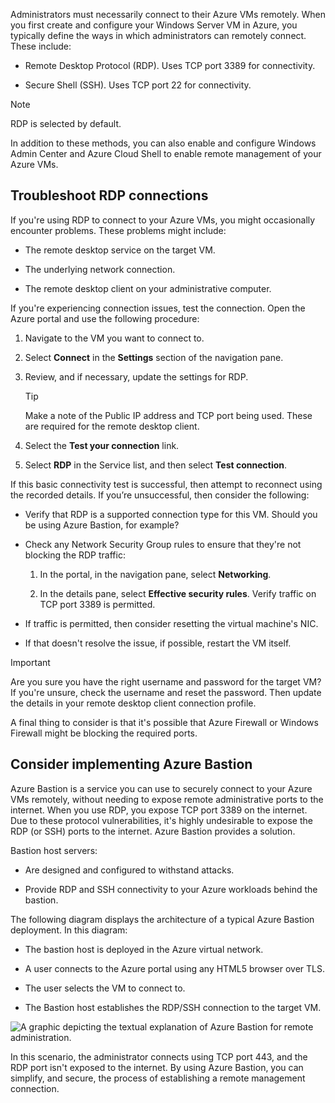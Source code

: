 Administrators must necessarily connect to their Azure VMs remotely. When you first create and configure your Windows Server VM in Azure, you typically define the ways in which administrators can remotely connect. These include:

- Remote Desktop Protocol (RDP). Uses TCP port 3389 for connectivity.

- Secure Shell (SSH). Uses TCP port 22 for connectivity.

> [!NOTE]
> RDP is selected by default.

In addition to these methods, you can also enable and configure Windows Admin Center and Azure Cloud Shell to enable remote management of your Azure VMs.

## Troubleshoot RDP connections

If you're using RDP to connect to your Azure VMs, you might occasionally encounter problems. These problems might include:

- The remote desktop service on the target VM.

- The underlying network connection.

- The remote desktop client on your administrative computer.

If you're experiencing connection issues, test the connection. Open the Azure portal and use the following procedure:

1. Navigate to the VM you want to connect to.

1. Select **Connect** in the **Settings** section of the navigation pane.

1. Review, and if necessary, update the settings for RDP.

   > [!TIP]
   > Make a note of the Public IP address and TCP port being used. These are required for the remote desktop client. 

1. Select the **Test your connection** link.

1. Select **RDP** in the Service list, and then select **Test connection**.

If this basic connectivity test is successful, then attempt to reconnect using the recorded details. If you’re unsuccessful, then consider the following:

- Verify that RDP is a supported connection type for this VM. Should you be using Azure Bastion, for example?

- Check any Network Security Group rules to ensure that they're not blocking the RDP traffic:

   1. In the portal, in the navigation pane, select **Networking**.

   1. In the details pane, select **Effective security rules**. Verify traffic on TCP port 3389 is permitted.

- If traffic is permitted, then consider resetting the virtual machine's NIC.

- If that doesn't resolve the issue, if possible, restart the VM itself.

> [!IMPORTANT]
> Are you sure you have the right username and password for the target VM? If you're unsure, check the username and reset the password. Then update the details in your remote desktop client connection profile.

A final thing to consider is that it's possible that Azure Firewall or Windows Firewall might be blocking the required ports.

## Consider implementing Azure Bastion

Azure Bastion is a service you can use to securely connect to your Azure VMs remotely, without needing to expose remote administrative ports to the internet. When you use RDP, you expose TCP port 3389 on the internet. Due to these protocol vulnerabilities, it's highly undesirable to expose the RDP (or SSH) ports to the internet. Azure Bastion provides a solution.

Bastion host servers:

- Are designed and configured to withstand attacks.

- Provide RDP and SSH connectivity to your Azure workloads behind the bastion.

The following diagram displays the architecture of a typical Azure Bastion deployment. In this diagram:

- The bastion host is deployed in the Azure virtual network.

- A user connects to the Azure portal using any HTML5 browser over TLS.

- The user selects the VM to connect to.

- The Bastion host establishes the RDP/SSH connection to the target VM.

![A graphic depicting the textual explanation of Azure Bastion for remote administration. ](../media/bastion-remote-admin.png)

In this scenario, the administrator connects using TCP port 443, and the RDP port isn't exposed to the internet. By using Azure Bastion, you can simplify, and secure, the process of establishing a remote management connection.

